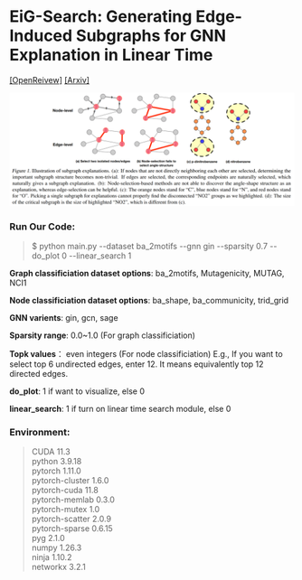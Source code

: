 # EiG-Search: Generating Edge-Induced Subgraphs for GNN Explanation in Linear Time 
[[OpenReivew]](https://openreview.net/forum?id=HO0g6cHVZx) [[Arxiv]]()

![image](docs/eig_figure1.png)

### Run Our Code:
> $ python main.py --dataset ba_2motifs --gnn gin --sparsity 0.7 --do_plot 0 --linear_search 1

**Graph classificiation dataset options**: ba_2motifs, Mutagenicity, MUTAG, NCI1

**Node classificiation dataset options**: ba_shape, ba_communicity, trid_grid

**GNN varients**: gin, gcn, sage

**Sparsity range**: 0.0~1.0 (For graph classificiation)

**Topk values**： even integers (For node classificiation) E.g., If you want to select top 6 undirected edges, enter 12. It means equivalently top 12 directed edges. 

**do_plot**: 1 if want to visualize, else 0

**linear_search**: 1 if turn on linear time search module, else 0

### Environment:
>CUDA                      11.3<br>
python                    3.9.18<br>
pytorch                   1.11.0          <br>
pytorch-cluster           1.6.0           <br>
pytorch-cuda              11.8            <br>
pytorch-memlab            0.3.0           <br>
pytorch-mutex             1.0             <br>
pytorch-scatter           2.0.9           <br>
pytorch-sparse            0.6.15          <br>
pyg                       2.1.0<br>
numpy                     1.26.3<br>
ninja                     1.10.2              <br>
networkx                  3.2.1<br>
